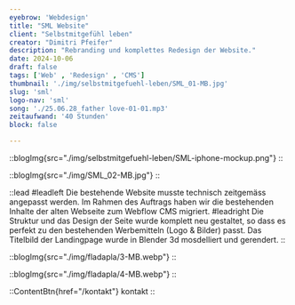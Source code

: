 ```yaml
---
eyebrow: 'Webdesign'
title: "SML Website"
client: "Selbstmitgefühl leben"
creator: "Dimitri Pfeifer"
description: "Rebranding und komplettes Redesign der Website."
date: 2024-10-06
draft: false
tags: ['Web' , 'Redesign' , 'CMS']
thumbnail: './img/selbstmitgefuehl-leben/SML_01-MB.jpg'
slug: 'sml'
logo-nav: 'sml'
song: './25.06.28_father love-01-01.mp3'
zeitaufwand: '40 Stunden'
block: false

---
```




::blogImg{src="./img/selbstmitgefuehl-leben/SML-iphone-mockup.png"}
::



::blogImg{src="./img/SML_02-MB.jpg"}
::




::lead
#leadleft
Die bestehende Website musste technisch zeitgemäss angepasst werden.
Im Rahmen des Auftrags haben wir die bestehenden Inhalte der alten Webseite zum Webflow CMS migriert.
#leadright
Die Struktur und das Design der Seite wurde komplett neu gestaltet, so dass es perfekt zu den bestehenden Werbemitteln (Logo & Bilder) passt.
Das Titelbild der Landingpage wurde in Blender 3d mosdelliert und gerendert.
::


::blogImg{src="./img/fladapla/3-MB.webp"}
::



::blogImg{src="./img/fladapla/4-MB.webp"}
::





::ContentBtn{href="/kontakt"}
kontakt
::



